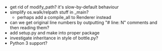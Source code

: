 * get rid of modify_path? it's slow-by-default behaviour
* simplify os.walk/relpath stuff in _main?
  - perhaps add a compile_all to Renderer instead
* can we get original line numbers by outputting "# line: N" comments and then reading them?
* add setup.py and make into proper package
* investigate inheritance in style of bottle.py?
* Python 3 support?
